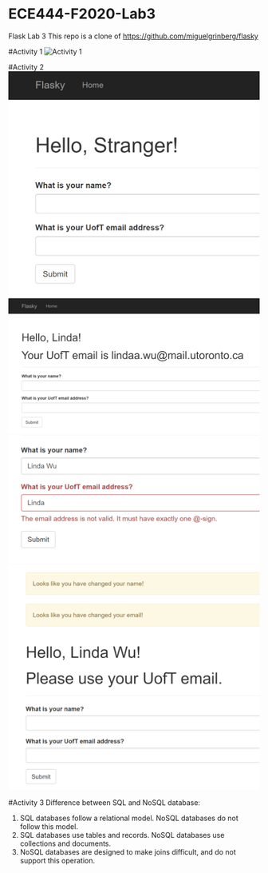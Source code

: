 # ECE444-F2020-Lab3
Flask Lab 3
This repo is a clone of https://github.com/miguelgrinberg/flasky

#Activity 1
![Activity 1](Activity1.PNG)  

#Activity 2
![Activity 2](Screenshots/Activity2.PNG)  
![Activity 22](Screenshots/Activity2-2.PNG)  
![Activity 23](Screenshots/Activity2-3.PNG)  
![Activity 24](Screenshots/Activity2-4.PNG)  

#Activity 3
Difference between SQL and NoSQL database: 
1. SQL databases follow a relational model. NoSQL databases do not follow this model.
2. SQL databases use tables and records. NoSQL databases use collections and documents. 
3. NoSQL databases are designed to make joins difficult, and do not support this operation. 
